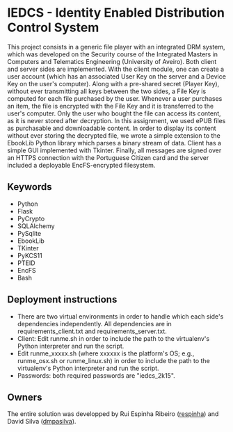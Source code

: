 # IEDCS - Identity Enabled Distribution Control System #

This project consists in a generic file player with an integrated DRM system, which was developed on the Security course of the Integrated Masters in Computers and Telematics Engineering (University of Aveiro). 
Both client and server sides are implemented. With the client module, one can create a user account (which has an associated User Key on the server and a Device Key on the user's computer). Along with a pre-shared secret (Player Key), without ever transmitting all keys between the two sides, a File Key is computed for each file purchased by the user. Whenever a user purchases an item, the file is encrypted with the File Key and it is transferred to the user's computer. Only the user who bought the file can access its content, as it is never stored after decryption.
In this assignment, we used ePUB files as purchasable and downloadable content. In order to display its content without ever storing the decrypted file, we wrote a simple extension to the EbookLib Python library which parses a binary stream of data. Client has a simple GUI implemented with Tkinter.
Finally, all messages are signed over an HTTPS connection with the Portuguese Citizen card and the server included a deployable EncFS-encrypted filesystem.

## Keywords ##

* Python
* Flask
* PyCrypto
* SQLAlchemy
* PySqlite
* EbookLib
* TKinter
* PyKCS11
* PTEID
* EncFS
* Bash

## Deployment instructions ##

* There are two virtual environments in order to handle which each side's dependencies independently. All dependencies are in requirements_client.txt and requirements_server.txt. 
* Client: Edit runme.sh in order to include the path to the virtualenv's Python interpreter and run the script.
* Edit runme_xxxxx.sh (where xxxxxx is the platform's OS; e.g., runme_osx.sh or runme_linux.sh) in order to include the path to the virtualenv's Python interpreter and run the script. 
* Passwords: both required passwords are "iedcs_2k15".

## Owners ##

The entire solution was developped by Rui Espinha Ribeiro ([respinha](https://github.com/respinha)) and David Silva ([dmpasilva](https://bitbucket.org/dmpasilva)).
